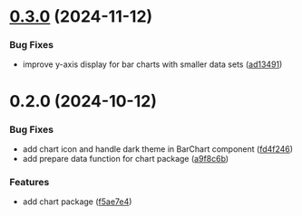 # [0.3.0](https://github.com/rango-exchange/rango-client/compare/charts@0.2.0...charts@0.3.0) (2024-11-12)


### Bug Fixes

* improve y-axis display for bar charts with smaller data sets ([ad13491](https://github.com/rango-exchange/rango-client/commit/ad1349157f38d172ae2028981881ae4276ddab8d))



# 0.2.0 (2024-10-12)


### Bug Fixes

* add chart icon and handle dark theme in BarChart component ([fd4f246](https://github.com/rango-exchange/rango-client/commit/fd4f24684e42deb1b47fb9a6584ac4f9a1519599))
* add prepare data function for chart package ([a9f8c6b](https://github.com/rango-exchange/rango-client/commit/a9f8c6b092ca5343756e220238c943dbc369a62b))


### Features

* add chart package ([f5ae7e4](https://github.com/rango-exchange/rango-client/commit/f5ae7e449ec1e385188ff904e9d59862fa8ef1d2))



